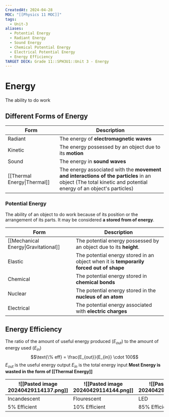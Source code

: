```yaml
---
CreatedAt: 2024-04-28
MOC: "[[Physics 11 MOC]]"
tags:
  - Unit-3
aliases:
  - Potential Energy
  - Radiant Energy
  - Sound Energy
  - Chemical Potential Energy
  - Electrical Potential Energy
  - Energy Efficiency
TARGET DECK: Grade 11::SPH3U1::Unit 3 - Energy
---
```


# Energy
The ability to do work
<!--ID: 1715686825827-->


## Different Forms of Energy
<!--ID: 1715686690940-->


| Form                        | Description                                                                                                                                                  |
| --------------------------- | ------------------------------------------------------------------------------------------------------------------------------------------------------------ |
| Radiant                     | The energy of **electromagnetic waves**                                                                                                                      |
| Kinetic                     | The energy possessed by an object due to its **motion**                                                                                                      |
| Sound                       | The energy in **sound waves**                                                                                                                                |
| [[Thermal Energy\|Thermal]] | The energy associated with the **movement and interactions of the particles** in an object (The total kinetic and potential energy of an object's particles) |

### Potential Energy
The ability of an object to do work because of its position or the arrangement of its parts. It may be considered **a stored from of energy**.
<!--ID: 1715686690943-->


| Form                                 | Description                                                                             |
| ------------------------------------ | --------------------------------------------------------------------------------------- |
| [[Mechanical Energy\|Gravitational]] | The potential energy possessed by an object due to its **height**.                      |
| Elastic                              | The potential energy stored in an object when it is **temporarily forced out of shape** |
| Chemical                             | The potential energy stored in **chemical bonds**                                       |
| Nuclear                              | The potential energy stored in the **nucleus of an atom**                               |
| Electrical                           | The potential energy associated with **electric charges**                               |

## Energy Efficiency
The ratio of the amount of useful energy produced ($E_{out}$) to the amount of energy used ($E_{in}$)
$$\text{\% eff} = \frac{E_{out}}{E_{in}} \cdot 100$$
$E_{out}$ is the useful energy output
$E_{in}$ is the total energy input
**Most Energy is wasted in the form of [[Thermal Energy]]**
<!--ID: 1715096173040-->


| ![[Pasted image 20240429114137.png]] | ![[Pasted image 20240429114144.png]] | ![[Pasted image 20240429114157.png]] |
| ------------------------------------ | ------------------------------------ | ------------------------------------ |
| Incandescent                         | Flourescent                          | LED                                  |
| 5% Efficient                         | 10% Efficient                        | 85% Efficient                        |
